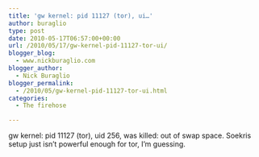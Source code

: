 ```yaml
---
title: 'gw kernel: pid 11127 (tor), ui…'
author: buraglio
type: post
date: 2010-05-17T06:57:00+00:00
url: /2010/05/17/gw-kernel-pid-11127-tor-ui/
blogger_blog:
  - www.nickburaglio.com
blogger_author:
  - Nick Buraglio
blogger_permalink:
  - /2010/05/gw-kernel-pid-11127-tor-ui.html
categories:
  - The firehose

---
```

gw kernel: pid 11127 (tor), uid 256, was killed: out of swap space. Soekris setup just isn&#8217;t powerful enough for tor, I&#8217;m guessing.